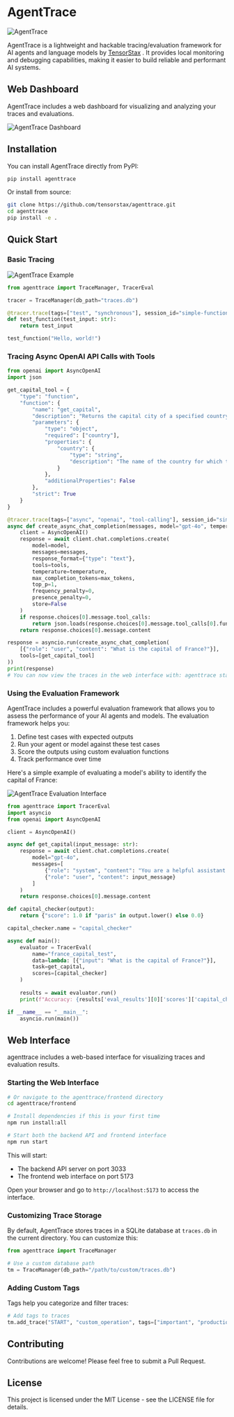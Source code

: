 # AgentTrace

![AgentTrace](https://i.imgur.com/OAoerbl.png)

AgentTrace is a lightweight and hackable tracing/evaluation framework for AI agents and language models by [TensorStax](https://tensorstax.com) . It provides local monitoring and debugging capabilities, making it easier to build reliable and performant AI systems.

## Web Dashboard

AgentTrace includes a web dashboard for visualizing and analyzing your traces and evaluations.

![AgentTrace Dashboard](https://i.imgur.com/8CkyyG8.png)

## Installation

You can install AgentTrace directly from PyPI:

```bash
pip install agenttrace
```

Or install from source:

```bash
git clone https://github.com/tensorstax/agenttrace.git
cd agenttrace
pip install -e .
```

## Quick Start

### Basic Tracing


![AgentTrace Example](https://i.imgur.com/5Lg2Lda.png)


```python
from agenttrace import TraceManager, TracerEval

tracer = TraceManager(db_path="traces.db")

@tracer.trace(tags=["test", "synchronous"], session_id="simple-function-test")
def test_function(test_input: str):
    return test_input

test_function("Hello, world!")
```

### Tracing Async OpenAI API Calls with Tools

```python
from openai import AsyncOpenAI
import json

get_capital_tool = {
    "type": "function",
    "function": {
        "name": "get_capital",
        "description": "Returns the capital city of a specified country",
        "parameters": {
            "type": "object",
            "required": ["country"],
            "properties": {
                "country": {
                    "type": "string",
                    "description": "The name of the country for which to find the capital"
                }
            },
            "additionalProperties": False
        },
        "strict": True
    }
}

@tracer.trace(tags=["async", "openai", "tool-calling"], session_id="simple-openai-tool-calling-test")
async def create_async_chat_completion(messages, model="gpt-4o", temperature=1, max_tokens=2048, tools=None):
    client = AsyncOpenAI()
    response = await client.chat.completions.create(
        model=model,
        messages=messages,
        response_format={"type": "text"},
        tools=tools,
        temperature=temperature,
        max_completion_tokens=max_tokens,
        top_p=1,
        frequency_penalty=0,
        presence_penalty=0,
        store=False
    )
    if response.choices[0].message.tool_calls:
        return json.loads(response.choices[0].message.tool_calls[0].function.arguments)
    return response.choices[0].message.content

response = asyncio.run(create_async_chat_completion(
    [{"role": "user", "content": "What is the capital of France?"}],
    tools=[get_capital_tool]
))
print(response)
# You can now view the traces in the web interface with: agenttrace start
```

### Using the Evaluation Framework

AgentTrace includes a powerful evaluation framework that allows you to assess the performance of your AI agents and models. The evaluation framework helps you:

1. Define test cases with expected outputs
2. Run your agent or model against these test cases
3. Score the outputs using custom evaluation functions
4. Track performance over time

Here's a simple example of evaluating a model's ability to identify the capital of France:

![AgentTrace Evaluation Interface](https://i.imgur.com/zweI2m8.png)

```python
from agenttrace import TracerEval
import asyncio
from openai import AsyncOpenAI

client = AsyncOpenAI()

async def get_capital(input_message: str):
    response = await client.chat.completions.create(
        model="gpt-4o",
        messages=[
            {"role": "system", "content": "You are a helpful assistant."},
            {"role": "user", "content": input_message}
        ]
    )
    return response.choices[0].message.content

def capital_checker(output):
    return {"score": 1.0 if "paris" in output.lower() else 0.0}

capital_checker.name = "capital_checker"

async def main():
    evaluator = TracerEval(
        name="france_capital_test",
        data=lambda: [{"input": "What is the capital of France?"}],
        task=get_capital,
        scores=[capital_checker]
    )
    
    results = await evaluator.run()
    print(f"Accuracy: {results['eval_results'][0]['scores']['capital_checker']['score']}")

if __name__ == "__main__":
    asyncio.run(main())
```

## Web Interface

agenttrace includes a web-based interface for visualizing traces and evaluation results.

### Starting the Web Interface


```bash
# Or navigate to the agenttrace/frontend directory
cd agenttrace/frontend

# Install dependencies if this is your first time
npm run install:all

# Start both the backend API and frontend interface
npm run start
```

This will start:
- The backend API server on port 3033
- The frontend web interface on port 5173

Open your browser and go to `http://localhost:5173` to access the interface.


### Customizing Trace Storage

By default, AgentTrace stores traces in a SQLite database at `traces.db` in the current directory. You can customize this:

```python
from agenttrace import TraceManager

# Use a custom database path
tm = TraceManager(db_path="/path/to/custom/traces.db")
```

### Adding Custom Tags

Tags help you categorize and filter traces:

```python
# Add tags to traces
tm.add_trace("START", "custom_operation", tags=["important", "production", "v2"])
```

## Contributing

Contributions are welcome! Please feel free to submit a Pull Request.

## License

This project is licensed under the MIT License - see the LICENSE file for details. 